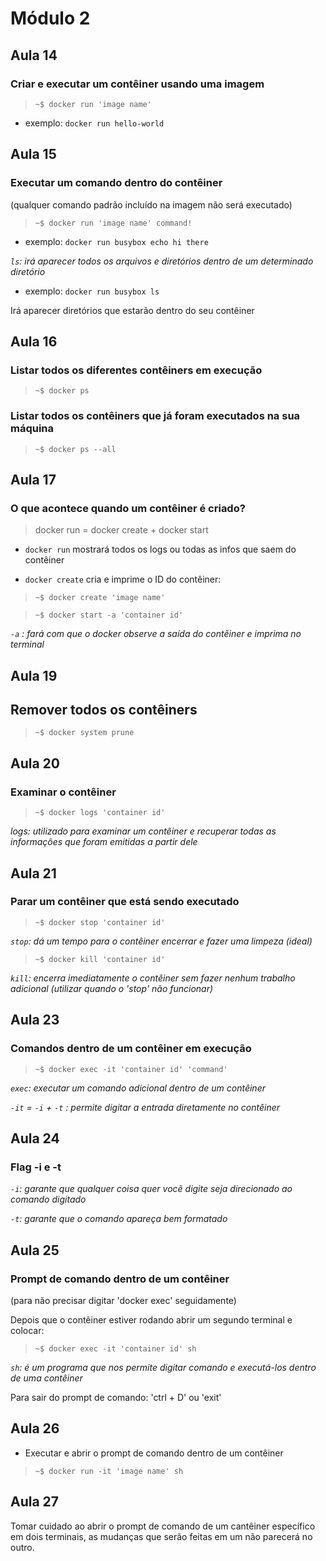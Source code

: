 # Módulo 2

## Aula 14

### Criar e executar um contêiner usando uma imagem

> `~$ docker run 'image name'`
- exemplo: `docker run hello-world`

## Aula 15

### Executar um comando dentro do contêiner
(qualquer comando padrão incluído na imagem não será executado)

> `~$ docker run 'image name' command!`

- exemplo: `docker run busybox echo hi there`

_`ls`: irá aparecer todos os arquivos e diretórios dentro de um determinado diretório_

- exemplo: `docker run busybox ls`

Irá aparecer diretórios que estarão dentro do seu contêiner

## Aula 16

### Listar todos os diferentes contêiners em execução

> `~$ docker ps`

### Listar todos os contêiners que já foram executados na sua máquina

> `~$ docker ps --all`

## Aula 17 

### O que acontece quando um contêiner é criado?

> docker run = docker create + docker start

- `docker run` mostrará todos os logs ou todas as infos que saem do contêiner

- `docker create` cria e imprime o ID do contêiner:

> `~$ docker create 'image name'` 

> `~$ docker start -a 'container id'`

_`-a` : fará com que o docker observe a saída do contẽiner e imprima no terminal_

## Aula 19

## Remover todos os contêiners

> `~$ docker system prune`

## Aula 20

### Examinar o contêiner

> `~$ docker logs 'container id'`

_logs: utilizado para examinar um contêiner e recuperar todas as informações que foram emitidas a partir dele_

## Aula 21

### Parar um contêiner que está sendo executado

> `~$ docker stop 'container id'`

_`stop`: dá um tempo para o contêiner encerrar e fazer uma limpeza (ideal)_

> `~$ docker kill 'container id'`

_`kill`: encerra imediatamente o contêiner sem fazer nenhum trabalho adicional (utilizar quando o 'stop' não funcionar)_

## Aula 23

### Comandos dentro de um contêiner em execução

> `~$ docker exec -it 'container id' 'command'`

_`exec`: executar um comando adicional dentro de um contêiner_

_`-it` = `-i` + `-t` : permite digitar a entrada diretamente no contêiner_

## Aula 24

### Flag -i e -t

_`-i`: garante que qualquer coisa quer vocẽ digite seja direcionado ao comando digitado_

_`-t`: garante que o comando apareça bem formatado_

## Aula 25 

### Prompt de comando dentro de um contêiner 
(para não precisar digitar 'docker exec' seguidamente)

Depois que o contêiner estiver rodando abrir um segundo terminal e colocar:

> `~$ docker exec -it 'container id' sh`

_`sh`: é um programa que nos permite digitar comando e executá-los dentro de uma contêiner_

Para sair do prompt de comando: 'ctrl + D' ou 'exit'

## Aula 26 

- Executar e abrir o prompt de comando dentro de um contêiner

> `~$ docker run -it 'image name' sh` 

## Aula 27 

Tomar cuidado ao abrir o prompt de comando de um cantêiner específico em dois terminais, as mudanças que serão feitas em um não parecerá no outro.